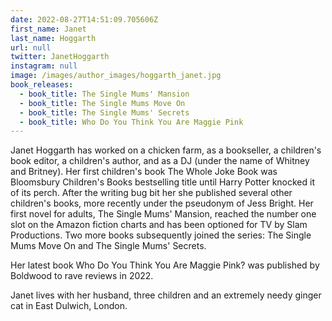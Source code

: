 ```yaml
---
date: 2022-08-27T14:51:09.705606Z
first_name: Janet
last_name: Hoggarth
url: null
twitter: JanetHoggarth
instagram: null
image: /images/author_images/hoggarth_janet.jpg
book_releases:
  - book_title: The Single Mums' Mansion
  - book_title: The Single Mums Move On
  - book_title: The Single Mums' Secrets
  - book_title: Who Do You Think You Are Maggie Pink
---
```

Janet Hoggarth has worked on a chicken farm, as a bookseller, a children's book editor, a children's author, and as a DJ (under the name of Whitney and Britney). Her first children's book The Whole Joke Book was Bloomsbury Children's Books bestselling title until Harry Potter knocked it of its perch. After the writing bug bit her she published several other children's books, more recently under the pseudonym of Jess Bright. Her first novel for adults, The Single Mums' Mansion, reached the number one slot on the Amazon fiction charts and has been optioned for TV by Slam Productions. Two more books subsequently joined the series: The Single Mums Move On and The Single Mums' Secrets. 

Her latest book Who Do You Think You Are Maggie Pink? was published by Boldwood to rave reviews in 2022.          

Janet lives with her husband, three children and an extremely needy ginger cat in East Dulwich, London.